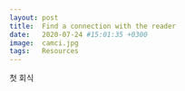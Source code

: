 ```yaml
---
layout: post
title:  Find a connection with the reader
date:   2020-07-24 #15:01:35 +0300
image:  camci.jpg
tags:   Resources
---
```


첫 회식



